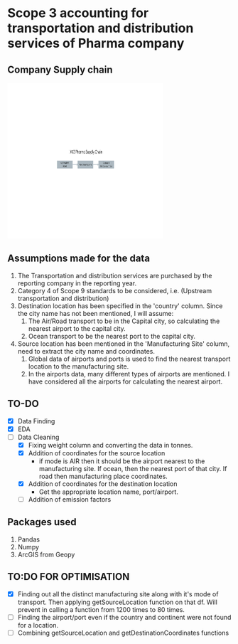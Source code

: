 # Scope 3 accounting for transportation and distribution services of Pharma company

## Company Supply chain

<img src="./Assets/XYZ PHARMA (USA).png" width="350px" height="350px"/>

## Assumptions made for the data
1. The Transportation and distribution services are purchased by the reporting company in the reporting year.
2. Category 4 of Scope 9 standards to be considered, i.e. (Upstream transportation and distribution)
3. Destination location has been specified in the 'country' column. Since the city name has not been mentioned, I will assume:
    1. The Air/Road transport to be in the Capital city, so calculating the nearest airport to the capital city. 
    2. Ocean transport to be the nearest port to the capital city.
4. Source location has been mentioned in the 'Manufacturing Site' column, need to extract the city name and coordinates.
    1. Global data of airports and ports is used to find the nearest transport location to the manufacturing site.
    2. In the airports data, many different types of airports are mentioned. I have considered all the airports for calculating the nearest airport.

## TO-DO
- [x] Data Finding
- [x] EDA
- [ ] Data Cleaning
    - [x] Fixing weight column and converting the data in tonnes.
    - [x] Addition of coordinates for the source location
        - if mode is AIR then it should be the airport nearest to the manufacturing site. If ocean, then the nearest port of that city. If road then manufacturing place coordinates.
    - [x] Addition of coordinates for the destination location
        - Get the appropriate location name, port/airport.
    - [ ] Addition of emission factors
    
## Packages used
1. Pandas 
2. Numpy
3. ArcGIS from Geopy

## TO:DO FOR OPTIMISATION
- [x] Finding out all the distinct manufacturing site along with it's mode of transport. Then applying getSourceLocation function on that df. Will prevent in calling a function from 1200 times to 80 times.
- [ ] Finding the airport/port even if the country and continent were not found for a location.
- [ ] Combining getSourceLocation and getDestinationCoordinates functions